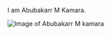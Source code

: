 I am Abubakarr M Kamara.

![Image of Abubakarr M kamara](https://www.facebook.com/kamaraabubakarrm/photos_all?lst=100005122426492%3A100005122426492%3A1589374980)
